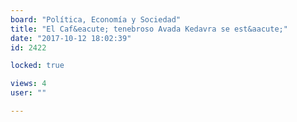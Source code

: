 ```yaml
---
board: "Política, Economía y Sociedad"
title: "El Caf&eacute; tenebroso Avada Kedavra se est&aacute;"
date: "2017-10-12 18:02:39"
id: 2422

locked: true

views: 4
user: ""

---
```

